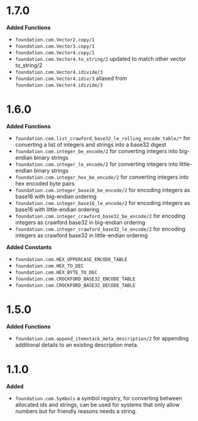 # 1.7.0

__Added Functions__

* `foundation.com.Vector2.copy/1`
* `foundation.com.Vector3.copy/1`
* `foundation.com.Vector4.copy/1`
* `foundation.com.Vector4.to_string/2` updated to match other vector to_string/2
* `foundation.com.Vector4.idivide/3`
* `foundation.com.Vector4.idiv/3` aliased from `foundation.com.Vector4.idivide/3`

# 1.6.0

__Added Functions__

* `foundation.com.list_crawford_base32_le_rolling_encode_table/*` for converting a list of integers and strings into a base32 digest
* `foundation.com.integer_be_encode/2` for converting integers into big-endian binary strings
* `foundation.com.integer_le_encode/2` for converting integers into little-endian binary strings
* `foundation.com.integer_hex_be_encode/2` for converting integers into hex encoded byte pairs
* `foundation.com.integer_base16_be_encode/2` for encoding integers as base16 with big-endian ordering
* `foundation.com.integer_base16_le_encode/2` for encoding integers as base16 with little-endian ordering
* `foundation.com.integer_crawford_base32_be_encode/2` for encoding integers as crawford base32 in big-endian ordering
* `foundation.com.integer_crawford_base32_le_encode/2` for encoding integers as crawford base32 in little-endian ordering

__Added Constants__

* `foundation.com.HEX_UPPERCASE_ENCODE_TABLE`
* `foundation.com.HEX_TO_DEC`
* `foundation.com.HEX_BYTE_TO_DEC`
* `foundation.com.CROCKFORD_BASE32_ENCODE_TABLE`
* `foundation.com.CROCKFORD_BASE32_DECODE_TABLE`

# 1.5.0

__Added Functions__

* `foundation.com.append_itemstack_meta_description/2` for appending additional details to an existing description meta.

# 1.1.0

__Added__

* `foundation.com.Symbols` a symbol registry, for converting between allocated ids and strings, can be used for systems that only allow numbers but for friendly reasons needs a string.
